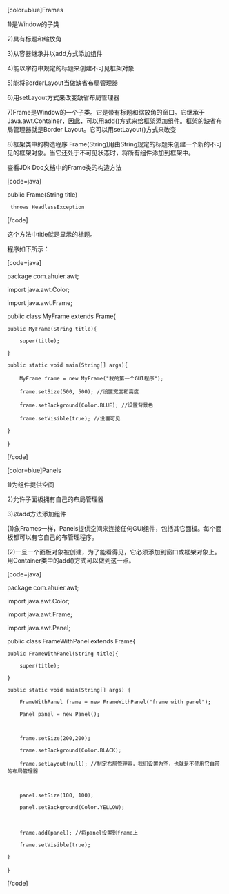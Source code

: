 [color=blue]Frames
1)是Window的子类
2)具有标题和缩放角
3)从容器继承并以add方式添加组件
4)能以字符串规定的标题来创建不可见框架对象
5)能将BorderLayout当做缺省布局管理器
6)用setLayout方式来改变缺省布局管理器
7)Frame是Window的一个子类。它是带有标题和缩放角的窗口。它继承于Java.awt.Container，因此，可以用add()方式来给框架添加组件。框架的缺省布局管理器就是Border Layout。它可以用setLayout()方式来改变
8)框架类中的构造程序 Frame(String)用由String规定的标题来创建一个新的不可见的框架对象。当它还处于不可见状态时，将所有组件添加到框架中。
查看JDk Doc文档中的Frame类的构造方法
[code=java]
public Frame(String title)
     throws HeadlessException
[/code]
这个方法中title就是显示的标题。
程序如下所示：
[code=java]
package com.ahuier.awt;

import java.awt.Color;
import java.awt.Frame;

public class MyFrame extends Frame{
	public MyFrame(String title){
		super(title);
	}
	public static void main(String[] args){
		MyFrame frame = new MyFrame("我的第一个GUI程序");
		frame.setSize(500, 500); //设置宽度和高度
		frame.setBackground(Color.BLUE); //设置背景色
		frame.setVisible(true); //设置可见
	}
}
[/code]
[color=blue]Panels
1)为组件提供空间
2)允许子面板拥有自己的布局管理器
3)以add方法添加组件
(1)象Frames一样，Panels提供空间来连接任何GUI组件，包括其它面板。每个面板都可以有它自己的布管理程序。
(2)一旦一个面板对象被创建，为了能看得见，它必须添加到窗口或框架对象上。用Container类中的add()方式可以做到这一点。
[code=java]
package com.ahuier.awt;

import java.awt.Color;
import java.awt.Frame;
import java.awt.Panel;

public class FrameWithPanel extends Frame{
	public FrameWithPanel(String title){
		super(title);
	}
	public static void main(String[] args) {
		FrameWithPanel frame = new FrameWithPanel("frame with panel");
		Panel panel = new Panel();
		
		frame.setSize(200,200);
		frame.setBackground(Color.BLACK);
		frame.setLayout(null); //制定布局管理器，我们设置为空，也就是不使用它自带的布局管理器
		
		panel.setSize(100, 100);
		panel.setBackground(Color.YELLOW);
		
		frame.add(panel); //将panel设置到frame上
		frame.setVisible(true);
	}
}
[/code]
